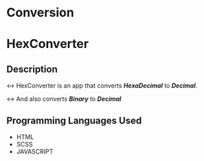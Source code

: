 # Conversion
# HexConverter

## Description
&harr; HexConverter is an app that converts ***HexaDecimal*** to ***Decimal***.

&harr; And also converts ***Binary*** to ***Decimal***

## Programming Languages Used
+ HTML
+ SCSS
+ JAVASCRIPT
